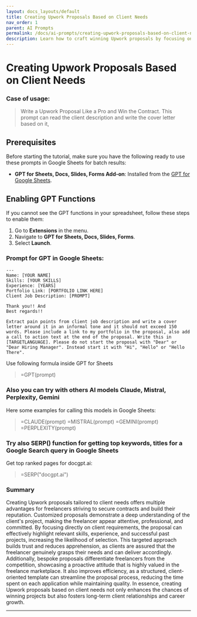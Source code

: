 ```yaml
---
layout: docs_layouts/default
title: Creating Upwork Proposals Based on Client Needs
nav_order: 1
parent: AI Prompts
permalink: /docs/ai-prompts/creating-upwork-proposals-based-on-client-needs
description: Learn how to craft winning Upwork proposals by focusing on client-specific needs. Master techniques to showcase your skills effectively and increase your chances of landing projects. Get insights on tailored pitches that resonate with clients and boost your profile visibility.
---
```


# Creating Upwork Proposals Based on Client Needs

### Case of usage:
> Write a Upwork Proposal Like a Pro and Win the Contract.
This prompt can read the client description and write the cover letter based on it, 

## Prerequisites

Before starting the tutorial, make sure you have the following ready to use these prompts in Google Sheets for batch results:

- **GPT for Sheets, Docs, Slides, Forms Add-on**: Installed from the [GPT for Google Sheets](https://workspace.google.com/u/0/marketplace/app/gpt_for_sheets_docs_forms_slides/466607203252).

## Enabling GPT Functions

If you cannot see the GPT functions in your spreadsheet, follow these steps to enable them:

1. Go to **Extensions** in the menu.
2. Navigate to **GPT for Sheets, Docs, Slides, Forms**.
3. Select **Launch**.


### Prompt for GPT in Google Sheets:
```shell
---
Name: [YOUR NAME]
Skills: [YOUR SKILLS]
Experience: [YEARS]
Portfolio Link: [PORTFOLIO LINK HERE]
Client Job Description: [PROMPT]

Thank you!! And 
Best regards!!

Extract pain points from client job description and write a cover letter around it in an informal tone and it should not exceed 150 words. Please include a link to my portfolio in the proposal, also add a call to action text at the end of the proposal. Write this in [TARGETLANGUAGE]. Please do not start the proposal with "Dear" or "Dear Hiring Manager". Instead start it with "Hi", "Hello" or "Hello There".
```

Use following formula inside GPT for Sheets
> =GPT(prompt)

### Also you can try with others AI models Claude, Mistral, Perplexity, Gemini
Here some examples for calling this models in Google Sheets:

> =CLAUDE(prompt)
> =MISTRAL(prompt)
> =GEMINI(prompt)
> =PERPLEXITY(prompt)


### Try also SERP() function for getting top keywords, titles for a Google Search query in Google Sheets

Get top ranked pages for docgpt.ai:

> =SERP("docgpt.ai")



### Summary
Creating Upwork proposals tailored to client needs offers multiple advantages for freelancers striving to secure contracts and build their reputation. Customized proposals demonstrate a deep understanding of the client's project, making the freelancer appear attentive, professional, and committed. By focusing directly on client requirements, the proposal can effectively highlight relevant skills, experience, and successful past projects, increasing the likelihood of selection. This targeted approach builds trust and reduces apprehension, as clients are assured that the freelancer genuinely grasps their needs and can deliver accordingly. Additionally, bespoke proposals differentiate freelancers from the competition, showcasing a proactive attitude that is highly valued in the freelance marketplace. It also improves efficiency, as a structured, client-oriented template can streamline the proposal process, reducing the time spent on each application while maintaining quality. In essence, creating Upwork proposals based on client needs not only enhances the chances of winning projects but also fosters long-term client relationships and career growth. 

***

